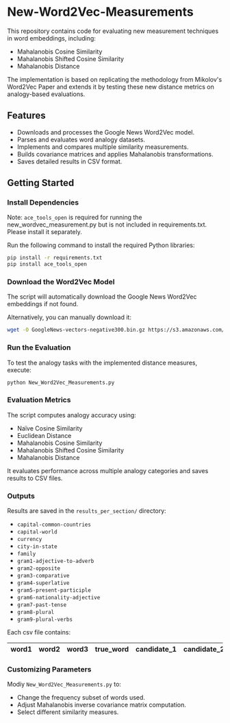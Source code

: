 # New-Word2Vec-Measurements

This repository contains code for evaluating new measurement techniques in word embeddings, including:

- Mahalanobis Cosine Similarity
- Mahalanobis Shifted Cosine Similarity
- Mahalanobis Distance

The implementation is based on replicating the methodology from Mikolov's Word2Vec Paper and extends it by testing these new distance metrics on analogy-based evaluations.

## Features

- Downloads and processes the Google News Word2Vec model.
- Parses and evaluates word analogy datasets.
- Implements and compares multiple similarity measurements.
- Builds covariance matrices and applies Mahalanobis transformations.
- Saves detailed results in CSV format.

## Getting Started

### Install Dependencies

Note: ```ace_tools_open``` is required for running the new_wordvec_measurement.py but is not included in requirements.txt. Please install it separately.

Run the following command to install the required Python libraries:

```bash
pip install -r requirements.txt
pip install ace_tools_open
```

### Download the Word2Vec Model

The script will automatically download the Google News Word2Vec embeddings if not found.

Alternatively, you can manually download it:
```bash
wget -O GoogleNews-vectors-negative300.bin.gz https://s3.amazonaws.com/dl4j-distribution/GoogleNews-vectors-negative300.bin.gz
```

### Run the Evaluation

To test the analogy tasks with the implemented distance measures, execute:

```bash
python New_Word2Vec_Measurements.py
```

### Evaluation Metrics

The script computes analogy accuracy using:
- Naïve Cosine Similarity
- Euclidean Distance
- Mahalanobis Cosine Similarity
- Mahalanobis Shifted Cosine Similarity
- Mahalanobis Distance

It evaluates performance across multiple analogy categories and saves results to CSV files.

### Outputs

Results are saved in the ```results_per_section/``` directory:

- ```capital-common-countries```
- ```capital-world```
- ```currency```
- ```city-in-state```
- ```family```
- ```gram1-adjective-to-adverb```
- ```gram2-opposite```
- ```gram3-comparative```
- ```gram4-superlative```
- ```gram5-present-participle```
- ```gram6-nationality-adjective```
- ```gram7-past-tense```
- ```gram8-plural```
- ```gram9-plural-verbs```

Each csv file contains:

| word1  | word2  | word3  | true_word  | candidate_1  | candidate_2  | ... | overall_accuracy |
|--------|--------|--------|------------|--------------|--------------|----|------------------|


### Customizing Parameters

Modiy ```New_Word2Vec_Measurements.py``` to:

- Change the frequency subset of words used.
- Adjust Mahalanobis inverse covariance matrix computation.
- Select different similarity measures.
  
